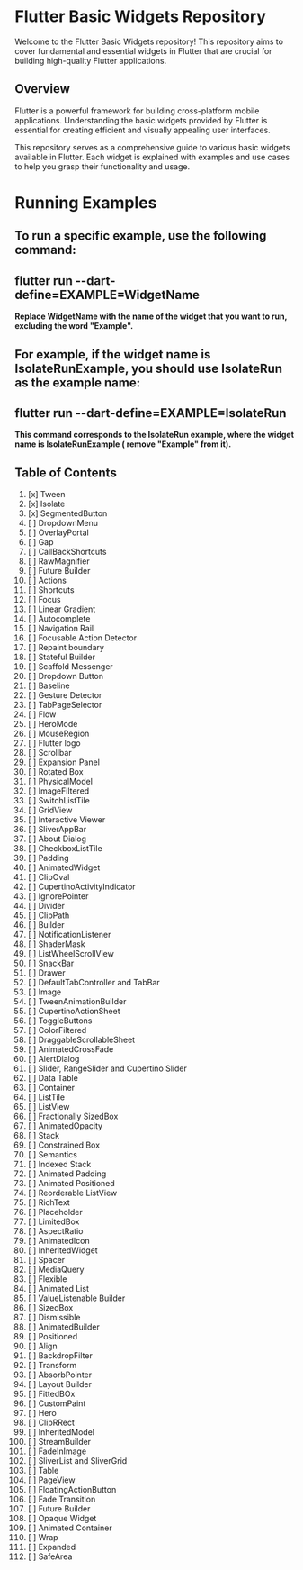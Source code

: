 # Flutter Basic Widgets Repository

Welcome to the Flutter Basic Widgets repository! This repository aims to cover fundamental and
essential widgets in Flutter that are crucial for building high-quality Flutter applications.

## Overview

Flutter is a powerful framework for building cross-platform mobile applications. Understanding the
basic widgets provided by Flutter is essential for creating efficient and visually appealing user
interfaces.

This repository serves as a comprehensive guide to various basic widgets available in Flutter. Each
widget is explained with examples and use cases to help you grasp their functionality and usage.

# **Running Examples**

## **To run a specific example, use the following command:**

## flutter run --dart-define=EXAMPLE=WidgetName

**Replace WidgetName with the name of the widget that you want to run, excluding the word "Example".**

## For example, if the widget name is IsolateRunExample, you should use IsolateRun as the example name:

## **flutter run --dart-define=EXAMPLE=IsolateRun**

**This command corresponds to the IsolateRun example, where the widget name is IsolateRunExample (
remove "Example" from it).**

## Table of Contents

1. [x] Tween
2. [x] Isolate
3. [x] SegmentedButton
4. [ ] DropdownMenu
5. [ ] OverlayPortal
6. [ ] Gap
7. [ ] CallBackShortcuts
8. [ ] RawMagnifier
9. [ ] Future Builder
10. [ ] Actions
11. [ ] Shortcuts
12. [ ] Focus
13. [ ] Linear Gradient
14. [ ] Autocomplete
15. [ ] Navigation Rail
16. [ ] Focusable Action Detector
17. [ ] Repaint boundary
18. [ ] Stateful Builder
19. [ ] Scaffold Messenger
20. [ ] Dropdown Button
21. [ ] Baseline
22. [ ] Gesture Detector
23. [ ] TabPageSelector
24. [ ] Flow
25. [ ] HeroMode
26. [ ] MouseRegion
27. [ ] Flutter logo
28. [ ] Scrollbar
29. [ ] Expansion Panel
30. [ ] Rotated Box
31. [ ] PhysicalModel
32. [ ] ImageFiltered
33. [ ] SwitchListTile
34. [ ] GridView
35. [ ] Interactive Viewer
36. [ ] SliverAppBar
37. [ ] About Dialog
38. [ ] CheckboxListTile
39. [ ] Padding
40. [ ] AnimatedWidget
41. [ ] ClipOval
42. [ ] CupertinoActivityIndicator
43. [ ] IgnorePointer
44. [ ] Divider
45. [ ] ClipPath
46. [ ] Builder
47. [ ] NotificationListener
48. [ ] ShaderMask
49. [ ] ListWheelScrollView
50. [ ] SnackBar
51. [ ] Drawer
52. [ ] DefaultTabController and TabBar
53. [ ] Image
54. [ ] TweenAnimationBuilder
55. [ ] CupertinoActionSheet
56. [ ] ToggleButtons
57. [ ] ColorFiltered
58. [ ] DraggableScrollableSheet
59. [ ] AnimatedCrossFade
60. [ ] AlertDialog
61. [ ] Slider, RangeSlider and Cupertino Slider
62. [ ] Data Table
63. [ ] Container
64. [ ] ListTile
65. [ ] ListView
66. [ ] Fractionally SizedBox
67. [ ] AnimatedOpacity
68. [ ] Stack
69. [ ] Constrained Box
70. [ ] Semantics
71. [ ] Indexed Stack
72. [ ] Animated Padding
73. [ ] Animated Positioned
74. [ ] Reorderable ListView
75. [ ] RichText
76. [ ] Placeholder
77. [ ] LimitedBox
78. [ ] AspectRatio
79. [ ] AnimatedIcon
80. [ ] InheritedWidget
81. [ ] Spacer
82. [ ] MediaQuery
83. [ ] Flexible
84. [ ] Animated List
85. [ ] ValueListenable Builder
86. [ ] SizedBox
87. [ ] Dismissible
88. [ ] AnimatedBuilder
89. [ ] Positioned
90. [ ] Align
91. [ ] BackdropFilter
92. [ ] Transform
93. [ ] AbsorbPointer
94. [ ] Layout Builder
95. [ ] FittedBOx
96. [ ] CustomPaint
97. [ ] Hero
98. [ ] ClipRRect
99. [ ] InheritedModel
100. [ ] StreamBuilder
101. [ ] FadeInImage
102. [ ] SliverList and SliverGrid
103. [ ] Table
104. [ ] PageView
105. [ ] FloatingActionButton
106. [ ] Fade Transition
107. [ ] Future Builder
108. [ ] Opaque Widget
109. [ ] Animated Container
110. [ ] Wrap
111. [ ] Expanded
112. [ ] SafeArea